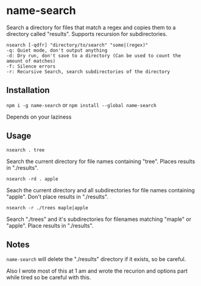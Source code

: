 # name-search

Search a directory for files that match a regex and copies them to a directory called "results". Supports recursion for subdirectories.

```
nsearch [-qdfr] "directory/to/search" "some|(regex)"
-q: Quiet mode, don't output anything
-d: Dry run, don't save to a directory (Can be used to count the amount of matches)
-f: Silence errors
-r: Recursive Search, search subdirectories of the directory
```

## Installation

`npm i -g name-search`
or
`npm install --global name-search`

Depends on your laziness

## Usage

`nsearch . tree`

Search the current directory for file names containing "tree". Places results in "./results".

`nsearch -rd . apple`

Seach the current directory and all subdirectories for file names containing "apple". Don't place results in "./results".

`nsearch -r ./trees maple|apple`

Search "./trees" and it's subdirectories for filenames matching "maple" or "apple". Place results in "./results".

## Notes

`name-search` will delete the "./results" directory if it exists, so be careful.

Also I wrote most of this at 1 am and wrote the recurion and options part while tired so be careful with this.
